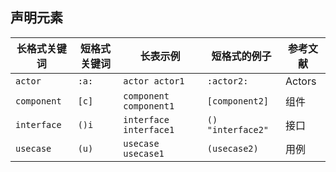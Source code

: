 ## 声明元素
| 长格式关键词 | 短格式关键词 | 长表示例           | 短格式的例子  | 参考文献 |
|----| ---- | ---- | ---- | ----|
| `actor`          | `:a:`        | `actor actor1`         | `:actor2:`        | Actors |
| `component`      | `[c]`        | `component component1` | `[component2]`    | 组件 |
| `interface`      | `()i`          | `interface interface1` | `() "interface2"` | 接口 |
| `usecase`        | `(u)`        | `usecase usecase1`     | `(usecase2)`      | 用例 |